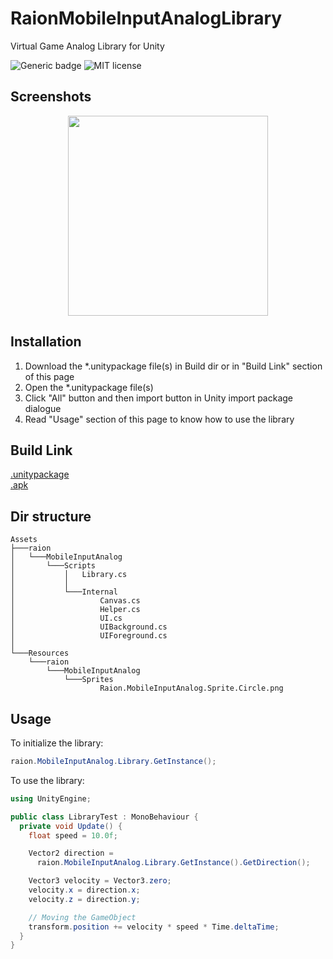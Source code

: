 # RaionMobileInputAnalogLibrary
Virtual Game Analog Library for Unity
  
![Generic badge](https://img.shields.io/badge/Version-1.0.1-green.svg)
![MIT license](https://img.shields.io/badge/License-MIT-blue.svg)

## Screenshots
<p align="center">
  <img src="https://raw.githubusercontent.com/jmsrsd/RaionMobileInputAnalog/master/Screenshots/Screenshot.00.gif" height="320"/>
</p>

## Installation
1. Download the \*.unitypackage file(s) in Build dir or in "Build Link" section of this page
2. Open the \*.unitypackage file(s)
3. Click "All" button and then import button in Unity import package dialogue
4. Read "Usage" section of this page to know how to use the library

## Build Link
[.unitypackage](https://github.com/jmsrsd/RaionMobileInputAnalogLibrary/blob/master/Build/101/raion.MobileInputAnalogLibrary.101.unitypackage)  
[.apk](https://github.com/jmsrsd/RaionMobileInputAnalogLibrary/blob/master/Build/apk/100/raion.MobileInputAnalogLibrary.100.apk)
  
## Dir structure
```
Assets
├───raion
│   └───MobileInputAnalog
│       └───Scripts
│           │   Library.cs
│           │
│           └───Internal
│                   Canvas.cs
│                   Helper.cs
│                   UI.cs
│                   UIBackground.cs
│                   UIForeground.cs
│
└───Resources
    └───raion
        └───MobileInputAnalog
            └───Sprites
                    Raion.MobileInputAnalog.Sprite.Circle.png
```
  
## Usage
To initialize the library:
```C#
raion.MobileInputAnalog.Library.GetInstance();
```

To use the library:
```C#
using UnityEngine;

public class LibraryTest : MonoBehaviour {
  private void Update() {
    float speed = 10.0f;

    Vector2 direction =
      raion.MobileInputAnalog.Library.GetInstance().GetDirection();

    Vector3 velocity = Vector3.zero;
    velocity.x = direction.x;
    velocity.z = direction.y;

    // Moving the GameObject
    transform.position += velocity * speed * Time.deltaTime;
  }
}

```
